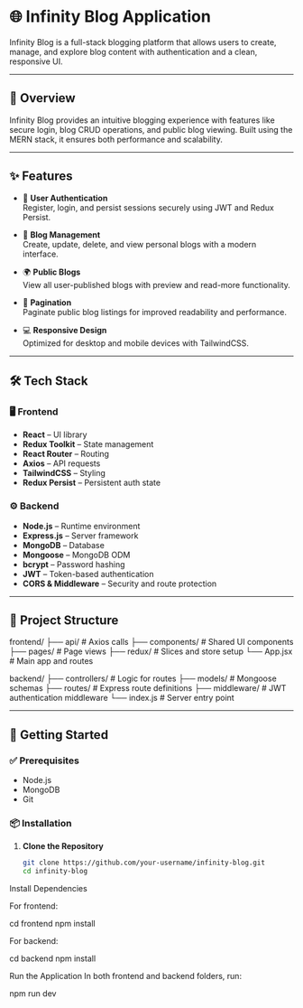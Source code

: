# 🌐 Infinity Blog Application

Infinity Blog is a full-stack blogging platform that allows users to create, manage, and explore blog content with authentication and a clean, responsive UI.

---

## 🧠 Overview

Infinity Blog provides an intuitive blogging experience with features like secure login, blog CRUD operations, and public blog viewing. Built using the MERN stack, it ensures both performance and scalability.

---

## ✨ Features

- 🔐 **User Authentication**  
  Register, login, and persist sessions securely using JWT and Redux Persist.

- 📝 **Blog Management**  
  Create, update, delete, and view personal blogs with a modern interface.

- 🌍 **Public Blogs**  
  View all user-published blogs with preview and read-more functionality.

- 📑 **Pagination**  
  Paginate public blog listings for improved readability and performance.

- 💻 **Responsive Design**  
  Optimized for desktop and mobile devices with TailwindCSS.

---

## 🛠️ Tech Stack

### 🖥️ Frontend
- **React** – UI library
- **Redux Toolkit** – State management
- **React Router** – Routing
- **Axios** – API requests
- **TailwindCSS** – Styling
- **Redux Persist** – Persistent auth state

### ⚙️ Backend
- **Node.js** – Runtime environment
- **Express.js** – Server framework
- **MongoDB** – Database
- **Mongoose** – MongoDB ODM
- **bcrypt** – Password hashing
- **JWT** – Token-based authentication
- **CORS & Middleware** – Security and route protection

---

## 📂 Project Structure

frontend/
├── api/ # Axios calls
├── components/ # Shared UI components
├── pages/ # Page views
├── redux/ # Slices and store setup
└── App.jsx # Main app and routes

backend/
├── controllers/ # Logic for routes
├── models/ # Mongoose schemas
├── routes/ # Express route definitions
├── middleware/ # JWT authentication middleware
└── index.js # Server entry point

---

## 🚀 Getting Started

### ✅ Prerequisites
- Node.js
- MongoDB
- Git

### 📦 Installation

1. **Clone the Repository**
   ```bash
   git clone https://github.com/your-username/infinity-blog.git
   cd infinity-blog

Install Dependencies

For frontend:

cd frontend
npm install

For backend:

cd backend
npm install


Run the Application
In both frontend and backend folders, run:

npm run dev
